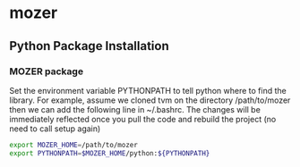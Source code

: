 # mozer

## Python Package Installation

### MOZER package

Set the environment variable PYTHONPATH to tell python where to find the library. For example, assume we cloned tvm on the directory /path/to/mozer then we can add the following line in ~/.bashrc. The changes will be immediately reflected once you pull the code and rebuild the project (no need to call setup again)


```bash
export MOZER_HOME=/path/to/mozer
export PYTHONPATH=$MOZER_HOME/python:${PYTHONPATH}
```